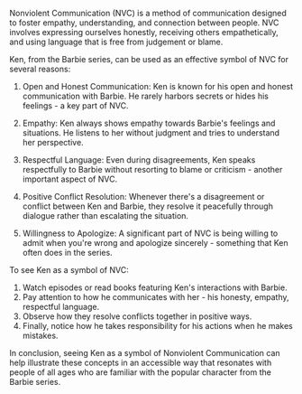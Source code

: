 Nonviolent Communication (NVC) is a method of communication designed to foster empathy, understanding, and connection between people. NVC involves expressing ourselves honestly, receiving others empathetically, and using language that is free from judgement or blame. 

Ken, from the Barbie series, can be used as an effective symbol of NVC for several reasons:

1. Open and Honest Communication: Ken is known for his open and honest communication with Barbie. He rarely harbors secrets or hides his feelings - a key part of NVC.

2. Empathy: Ken always shows empathy towards Barbie's feelings and situations. He listens to her without judgment and tries to understand her perspective.

3. Respectful Language: Even during disagreements, Ken speaks respectfully to Barbie without resorting to blame or criticism - another important aspect of NVC.

4. Positive Conflict Resolution: Whenever there's a disagreement or conflict between Ken and Barbie, they resolve it peacefully through dialogue rather than escalating the situation.

5. Willingness to Apologize: A significant part of NVC is being willing to admit when you're wrong and apologize sincerely - something that Ken often does in the series.

To see Ken as a symbol of NVC:

1. Watch episodes or read books featuring Ken's interactions with Barbie.
2. Pay attention to how he communicates with her - his honesty, empathy, respectful language.
3. Observe how they resolve conflicts together in positive ways.
4. Finally, notice how he takes responsibility for his actions when he makes mistakes.

In conclusion, seeing Ken as a symbol of Nonviolent Communication can help illustrate these concepts in an accessible way that resonates with people of all ages who are familiar with the popular character from the Barbie series.
